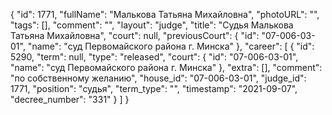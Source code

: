 {
    "id": 1771,
    "fullName": "Малькова Татьяна Михайловна",
    "photoURL": "",
    "tags": [],
    "comment": "",
    "layout": "judge",
    "title": "Судья Малькова Татьяна Михайловна",
    "court": null,
    "previousCourt": {
        "id": "07-006-03-01",
        "name": "суд Первомайского района г. Минска"
    },
    "career": [
        {
            "id": 5290,
            "term": null,
            "type": "released",
            "court": {
                "id": "07-006-03-01",
                "name": "суд Первомайского района г. Минска"
            },
            "extra": [],
            "comment": "по собственному желанию",
            "house_id": "07-006-03-01",
            "judge_id": 1771,
            "position": "судья",
            "term_type": "",
            "timestamp": "2021-09-07",
            "decree_number": "331"
        }
    ]
}